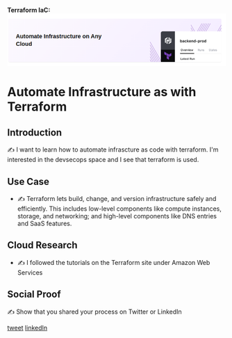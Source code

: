 <!-- This template removes the micro tutorial for a quicker post and removes images for a full template check out the 000-DAY-ARTICLE-LONG-TEMPLATE.MD-->

**Terraform IaC:**
![placeholder image](cover_photo.png)

# Automate Infrastructure as with Terraform

## Introduction

✍️ I want to learn how to automate infrascture as code with terraform. I'm interested in the devsecops space and I see that terraform is used.

## Use Case

- ✍️ Terraform lets build, change, and version infrastructure safely and efficiently. This includes low-level components like compute instances, storage, and networking; and high-level components like DNS entries and SaaS features.

## Cloud Research

- ✍️ I followed the tutorials on the Terraform site under Amazon Web Services

## Social Proof

✍️ Show that you shared your process on Twitter or LinkedIn

[tweet](https://twitter.com/DemianJennings/status/1585696534166786049)
[linkedIn](https://www.linkedin.com/posts/demian-jennings_100daysofcloud-aws-infrastructure-activity-6991463197425750016-9ycm?utm_source=share&utm_medium=member_desktop)